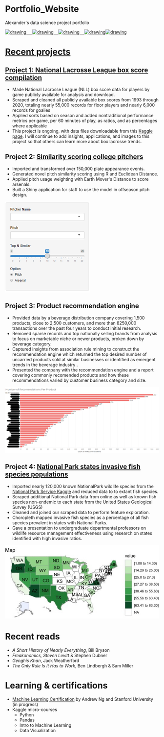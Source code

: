 # Portfolio_Website
Alexander's data science project portfolio

<a href="https://www.linkedin.com/in/alexanderpalensky/"><img src="https://res.cloudinary.com/importdata/image/upload/v1595012354/linkedin_t9qiwy.png" alt="drawing" width="100"/> &nbsp;&nbsp;&nbsp;&nbsp;<a href="https://medium.com/@apalensky"><img src="https://res.cloudinary.com/importdata/image/upload/v1595012354/medium_mono_hoz0z5.png" alt="drawing" width="35"/>&nbsp;&nbsp;&nbsp;&nbsp;<a href="https://www.kaggle.com/apalensky"><img src="https://res.cloudinary.com/importdata/image/upload/v1595012924/kaggle_ksaktb.png" alt="drawing" width="75"/>&nbsp;&nbsp;&nbsp;&nbsp;<a href="https://twitter.com/AlPalensky"><img src="https://res.cloudinary.com/importdata/image/upload/v1595012924/Twitter_Logo_Blue_gbtagu.png" alt="drawing" width="40"/><a href="https://public.tableau.com/app/profile/alexander.palensky"><img src="https://public.tableau.com/app/assets/images/tableau-sparkle.png" alt="drawing" width="75"/>


# Recent projects


## Project 1: [National Lacrosse League box score compilation](https://github.com/apalensky/NLL)
* Made National Lacrosse League (NLL) box score data for players by game publicly available for analysis and download.
* Scraped and cleaned all publicly available box scores from 1993 through 2020, totaling nearly 55,000 records for floor players and nearly 6,000 records for goalies
* Applied sorts based on season and added nontraditional performance metrics per game, per 60 minutes of play, as ratios, and as percentages where applicable
* This project is ongoing, with data files downloadable from this [Kaggle page](https://www.kaggle.com/apalensky/nll-statistics). I will continue to add insights, applications, and images to this project so that others can learn more about box lacrosse trends.


## Project 2: [Similarity scoring college pitchers](https://medium.com/iowabaseballmanagers/similarity-scoring-college-pitchers-8332fc5860b6)
* Imported and transformed over 150,000 plate appearance events.
* Generated novel pitch similarity scoring using R and Euclidean Distance.
* Applied pitch usage weighting with Earth Mover's Distance to score arsenals.
* Built a Shiny application for staff to use the model in offseason pitch design.

![](/images/PSShiny.png)


## Project 3: Product recommendation engine
* Provided data by a beverage distribution company covering 1,500 products, close to 2,500 customers, and more than 8250,000 transactions over the past four years to conduct initial research.
* Removed sparse records and top nationally selling brands from analysis to focus on marketable niche or newer products, broken down by beverage category.
* Captured insights from association rule mining to construct the recommendation engine which returned the top desired number of uncarried products sold at similar businesses or identified as emergent trends in the beverage industry .
* Presented the company with the recommendation engine and a report covering commonly recomended products and how these recommendations varied by customer business category and size.

![](/images/DrinkProducts.png)


## Project 4: [National Park states invasive fish species populations](https://github.com/apalensky/Invasive_Fish_Project) 
* Imported nearly 120,000 known NationalPark wildlife species from the [National Park Service Kaggle](https://www.kaggle.com/nationalparkservice/park-biodiversity) and reduced data to to extant fish species.
* Scraped additional National Park data from online as well as known fish species non-endemic to each state from the United States Geological Survey (USGS)
* Cleaned and joined our scraped data to perform feature exploration.
* Choropleth mapped invasive fish species as a percentage of all fish species prevalent in states with National Parks.
* Gave a presentation to undergraduate departmental professors on wildlife resource management effectiveness using research on states identified with high invasive ratios.

![](/images/Choropleth_Map.jpeg)


# Recent reads
* *A Short History of Nearly Everything*, Bill Bryson
* *Freakonomics, Steven Levitt* & Stephen Dubner
* *Genghis Khan*, Jack Weatherford
* *The Only Rule Is It Has to Work*, Ben Lindbergh & Sam Miller

# Learning & certifications
* [Machine Learning Certification](https://www.coursera.org/learn/machine-learning?ranMID=40328&ranEAID=vedj0cWlu2Y&ranSiteID=vedj0cWlu2Y-8dRCR5wLniZ9fWtm.KyXfQ&siteID=vedj0cWlu2Y-8dRCR5wLniZ9fWtm.KyXfQ&utm_content=10&utm_medium=partners&utm_source=linkshare&utm_campaign=vedj0cWlu2Y) by Andrew Ng and Stanford University (in progress)
* Kaggle micro-courses
  + Python
  + Pandas
  + Intro to Machine Learning
  + Data Visualization
